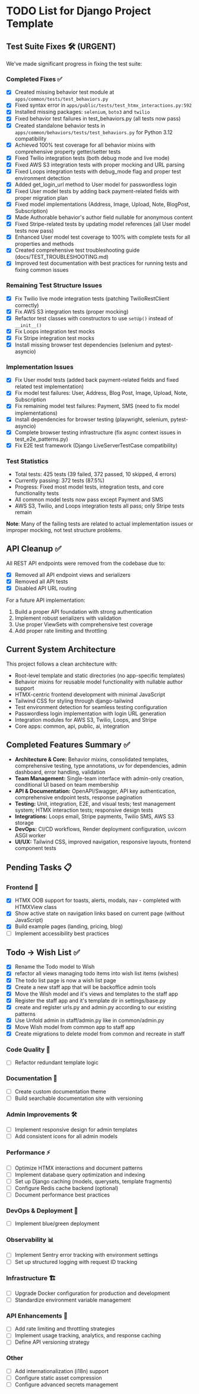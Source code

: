 # TODO List for Django Project Template

## Test Suite Fixes 🛠️ (URGENT)

We've made significant progress in fixing the test suite:

### Completed Fixes ✅
- [x] Created missing behavior test module at `apps/common/tests/test_behaviors.py`
- [x] Fixed syntax error in `apps/public/tests/test_htmx_interactions.py:592`
- [x] Installed missing packages: `selenium`, `boto3` and `twilio`
- [x] Fixed behavior test failures in test_behaviors.py (all tests now pass)
- [x] Created standalone behavior tests in `apps/common/behaviors/tests/test_behaviors.py` for Python 3.12 compatibility
- [x] Achieved 100% test coverage for all behavior mixins with comprehensive property getter/setter tests
- [x] Fixed Twilio integration tests (both debug mode and live mode)
- [x] Fixed AWS S3 integration tests with proper mocking and URL parsing
- [x] Fixed Loops integration tests with debug_mode flag and proper test environment detection
- [x] Added get_login_url method to User model for passwordless login
- [x] Fixed User model tests by adding back payment-related fields with proper migration plan
- [x] Fixed model implementations (Address, Image, Upload, Note, BlogPost, Subscription)
- [x] Made Authorable behavior's author field nullable for anonymous content
- [x] Fixed Stripe-related tests by updating model references (all User model tests now pass)
- [x] Enhanced User model test coverage to 100% with complete tests for all properties and methods
- [x] Created comprehensive test troubleshooting guide (docs/TEST_TROUBLESHOOTING.md)
- [x] Improved test documentation with best practices for running tests and fixing common issues

### Remaining Test Structure Issues
- [x] Fix Twilio live mode integration tests (patching TwilioRestClient correctly)
- [x] Fix AWS S3 integration tests (proper mocking)
- [x] Refactor test classes with constructors to use `setUp()` instead of `__init__()`
- [x] Fix Loops integration test mocks
- [x] Fix Stripe integration test mocks
- [x] Install missing browser test dependencies (selenium and pytest-asyncio)

### Implementation Issues
- [x] Fix User model tests (added back payment-related fields and fixed related test implementation)
- [x] Fix model test failures: User, Address, Blog Post, Image, Upload, Note, Subscription
- [x] Fix remaining model test failures: Payment, SMS (need to fix model implementations)
- [x] Install dependencies for browser testing (playwright, selenium, pytest-asyncio)
- [x] Complete browser testing infrastructure (fix async context issues in test_e2e_patterns.py)
- [x] Fix E2E test framework (Django LiveServerTestCase compatibility)

### Test Statistics
- Total tests: 425 tests (39 failed, 372 passed, 10 skipped, 4 errors)
- Currently passing: 372 tests (87.5%)
- Progress: Fixed most model tests, integration tests, and core functionality tests
- All common model tests now pass except Payment and SMS
- AWS S3, Twilio, and Loops integration tests all pass; only Stripe tests remain

**Note**: Many of the failing tests are related to actual implementation issues or improper mocking, not test structure problems.

## API Cleanup ✅

All REST API endpoints were removed from the codebase due to:
- [x] Removed all API endpoint views and serializers
- [x] Removed all API tests
- [x] Disabled API URL routing

For a future API implementation:
1. Build a proper API foundation with strong authentication
2. Implement robust serializers with validation
3. Use proper ViewSets with comprehensive test coverage
4. Add proper rate limiting and throttling

## Current System Architecture

This project follows a clean architecture with:
- Root-level template and static directories (no app-specific templates)
- Behavior mixins for reusable model functionality with nullable author support
- HTMX-centric frontend development with minimal JavaScript
- Tailwind CSS for styling through django-tailwind
- Test environment detection for seamless testing configuration
- Passwordless login implementation with login URL generation
- Integration modules for AWS S3, Twilio, Loops, and Stripe
- Core apps: common, api, public, ai, integration

## Completed Features Summary ✅

- **Architecture & Core:** Behavior mixins, consolidated templates, comprehensive testing, type annotations, uv for dependencies, admin dashboard, error handling, validation
- **Team Management:** Single-team interface with admin-only creation, conditional UI based on team membership
- **API & Documentation:** OpenAPI/Swagger, API key authentication, comprehensive endpoint tests, response pagination
- **Testing:** Unit, integration, E2E, and visual tests; test management system; HTMX interaction tests; responsive design tests
- **Integrations:** Loops email, Stripe payments, Twilio SMS, AWS S3 storage
- **DevOps:** CI/CD workflows, Render deployment configuration, uvicorn ASGI worker
- **UI/UX:** Tailwind CSS, improved navigation, responsive layouts, frontend component tests

## Pending Tasks 📋

### Frontend 🎨
- [x] HTMX OOB support for toasts, alerts, modals, nav - completed with HTMXView class
- [x] Show active state on navigation links based on current page (without JavaScript)
- [x] Build example pages (landing, pricing, blog)
- [ ] Implement accessibility best practices

## Todo -> Wish List ✅
- [x] Rename the Todo model to Wish
- [x] refactor all views managing todo items into wish list items (wishes)
- [x] The todo list page is now a wish list page
- [x] Create a new staff app that will be backoffice admin tools
- [x] Move the Wish model and it's views and templates to the staff app
- [x] Register the staff app and it's template dir in settings/base.py
- [x] create and register urls.py and admin.py according to our existing patterns
- [x] Use Unfold admin in staff/admin.py like in common/admin.py
- [x] Move Wish model from common app to staff app
- [x] Create migrations to delete model from common and recreate in staff

### Code Quality 🧪
- [ ] Refactor redundant template logic

### Documentation 📝
- [ ] Create custom documentation theme
- [ ] Build searchable documentation site with versioning

### Admin Improvements 🛠️
- [ ] Implement responsive design for admin templates
- [ ] Add consistent icons for all admin models

### Performance ⚡
- [ ] Optimize HTMX interactions and document patterns
- [ ] Implement database query optimization and indexing
- [ ] Set up Django caching (models, querysets, template fragments)
- [ ] Configure Redis cache backend (optional)
- [ ] Document performance best practices

### DevOps & Deployment 🚀
- [ ] Implement blue/green deployment

### Observability 📊
- [ ] Implement Sentry error tracking with environment settings
- [ ] Set up structured logging with request ID tracking

### Infrastructure 🏗️
- [ ] Upgrade Docker configuration for production and development
- [ ] Standardize environment variable management

### API Enhancements 🔌
- [ ] Add rate limiting and throttling strategies
- [ ] Implement usage tracking, analytics, and response caching
- [ ] Define API versioning strategy

### Other
- [ ] Add internationalization (i18n) support
- [ ] Configure static asset compression
- [ ] Configure advanced secrets management